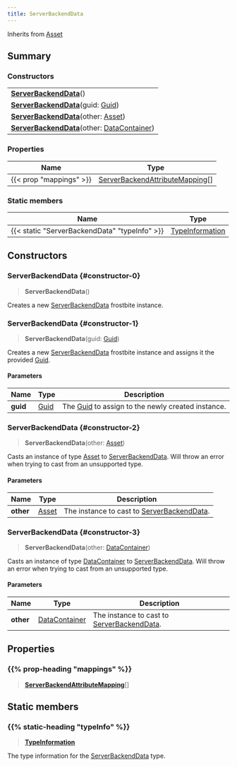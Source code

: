 ```yaml
---
title: ServerBackendData
---
```


Inherits from [Asset](/vext/ref/fb/asset)

## Summary

### Constructors

|  |
| --- |
| **[ServerBackendData](#constructor-0)**() |
| **[ServerBackendData](#constructor-1)**(guid: [Guid](/vext/ref/shared/type/guid)) |
| **[ServerBackendData](#constructor-2)**(other: [Asset](/vext/ref/fb/asset)) |
| **[ServerBackendData](#constructor-3)**(other: [DataContainer](/vext/ref/shared/type/datacontainer)) |

### Properties

| Name | Type |
| ---- | ---- |
| {{< prop "mappings" >}} | [ServerBackendAttributeMapping](/vext/ref/fb/serverbackendattributemapping)[] |

### Static members

| Name | Type |
| ---- | ---- |
| {{< static "ServerBackendData" "typeInfo" >}} | [TypeInformation](/vext/ref/shared/type/typeinformation) |

## Constructors

### ServerBackendData {#constructor-0}

> **ServerBackendData**()

Creates a new [ServerBackendData](/vext/ref/fb/serverbackenddata) frostbite instance.

### ServerBackendData {#constructor-1}

> **ServerBackendData**(guid: [Guid](/vext/ref/shared/type/guid))

Creates a new [ServerBackendData](/vext/ref/fb/serverbackenddata) frostbite instance and assigns it the provided [Guid](/vext/ref/shared/type/guid).

#### Parameters

| Name | Type | Description |
| ---- | ---- | ----------- |
| **guid** | [Guid](/vext/ref/shared/type/guid) | The [Guid](/vext/ref/shared/type/guid) to assign to the newly created instance. |

### ServerBackendData {#constructor-2}

> **ServerBackendData**(other: [Asset](/vext/ref/fb/asset))

Casts an instance of type [Asset](/vext/ref/fb/asset) to [ServerBackendData](/vext/ref/fb/serverbackenddata). Will throw an error when trying to cast from an unsupported type.

#### Parameters

| Name | Type | Description |
| ---- | ---- | ----------- |
| **other** | [Asset](/vext/ref/fb/asset) | The instance to cast to [ServerBackendData](/vext/ref/fb/serverbackenddata). |

### ServerBackendData {#constructor-3}

> **ServerBackendData**(other: [DataContainer](/vext/ref/shared/type/datacontainer))

Casts an instance of type [DataContainer](/vext/ref/shared/type/datacontainer) to [ServerBackendData](/vext/ref/fb/serverbackenddata). Will throw an error when trying to cast from an unsupported type.

#### Parameters

| Name | Type | Description |
| ---- | ---- | ----------- |
| **other** | [DataContainer](/vext/ref/shared/type/datacontainer) | The instance to cast to [ServerBackendData](/vext/ref/fb/serverbackenddata). |

## Properties

### {{% prop-heading "mappings" %}}

> **[ServerBackendAttributeMapping](/vext/ref/fb/serverbackendattributemapping)**[]

## Static members

### {{% static-heading "typeInfo" %}}

> **[TypeInformation](/vext/ref/shared/type/typeinformation)**

The type information for the [ServerBackendData](/vext/ref/fb/serverbackenddata) type.

